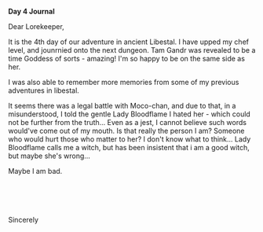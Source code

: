 <!-- title: Nerissa's Journal Entry: Day 4 -->

**Day 4 Journal**

Dear Lorekeeper,

It is the 4th day of our adventure in ancient Libestal. I have upped my chef level, and jounrnied onto the next dungeon. Tam Gandr was revealed to be a time Goddess of sorts - amazing! I'm so happy to be on the same side as her.

I was also able to remember more memories from some of my previous adventures in libestal.

It seems there was a legal battle with Moco-chan, and due to that, in a misunderstood, I told the gentle Lady Bloodflame I hated her - which could not be further from the truth... Even as a jest, I cannot believe such words would've come out of my mouth. Is that really the person I am? Someone who would hurt those who matter to her? I don't know what to think... Lady Bloodflame calls me a witch, but has been insistent that i am a good witch, but maybe she's wrong...

Maybe I am bad.

\
\
\
\
Sincerely
